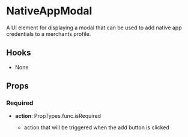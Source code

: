 # NativeAppModal

A UI element for displaying a modal that can be used to add native app credentials to a merchants profile.

## Hooks

-   None

## Props

### Required

-   **action**: PropTypes.func.isRequired

    -   action that will be triggered when the add button is clicked
